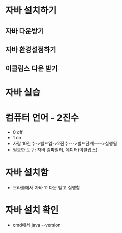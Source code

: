 # 자바 설치하기
## 자바 다운받기
## 자바 환경설정하기
## 이클립스 다운 받기
# 자바 실습

# 컴퓨터 언어 - 2진수
- 0 off
- 1 on
- 사람 10진수->빌드업->2진수--->빌드단계---->실행됨
- 필요한 도구: 자바 컴파일러, 에디터(이클립스)

# 자바 설치함
- 오라클에서 자바 11 다운 받고 실행함

# 자바 설치 확인
- cmd에서 java --version
